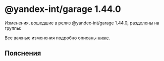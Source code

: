 # @yandex-int/garage 1.44.0

<!-- ЧЕЛОВЕЧЕСКОЕ ВСТУПЛЕНИЕ -->

Изменения, вошедшие в релиз @yandex-int/garage 1.44.0, разделены на группы:

Все важные изменения подробно описаны [ниже](#Пояснения).

## Пояснения

